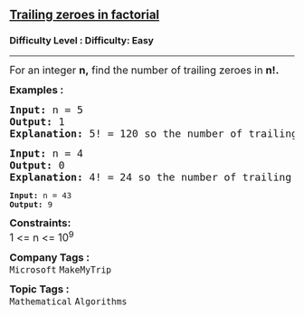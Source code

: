 <h2><a href="https://www.geeksforgeeks.org/problems/trailing-zeroes-in-factorial5134/1">Trailing zeroes in factorial</a></h2><h3>Difficulty Level : Difficulty: Easy</h3><hr><div class="problems_problem_content__Xm_eO"><p><span style="font-size: 18px;">For an integer <strong>n,</strong> find the number of trailing zeroes in <strong>n!.</strong></span></p>
<p><span style="font-size: 18px;"><strong>Examples :</strong></span></p>
<pre><span style="font-size: 18px;"><strong>Input: </strong>n = 5</span>
<span style="font-size: 18px;"><strong>Output: </strong>1</span>
<span style="font-size: 18px;"><strong>Explanation: </strong>5! = 120 so the number of trailing zero is 1.</span></pre>
<pre><span style="font-size: 18px;"><strong>Input: </strong>n = 4</span>
<span style="font-size: 18px;"><strong>Output: </strong></span><span style="font-size: 18px;">0</span>
<span style="font-size: 18px;"><strong>Explanation: </strong>4! = 24 so the number of trailing zero is 0.<br></span></pre>
<pre><strong>Input: </strong>n = 43
<strong>Output: </strong>9</pre>
<p><span style="font-size: 18px;"><strong>Constraints:</strong><br>1 &lt;= n &lt;= 10<sup>9</sup></span></p></div><p><span style=font-size:18px><strong>Company Tags : </strong><br><code>Microsoft</code>&nbsp;<code>MakeMyTrip</code>&nbsp;<br><p><span style=font-size:18px><strong>Topic Tags : </strong><br><code>Mathematical</code>&nbsp;<code>Algorithms</code>&nbsp;